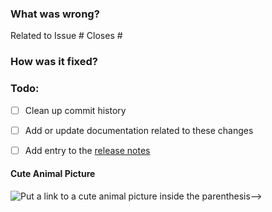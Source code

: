 ### What was wrong?

Related to Issue #
Closes #

### How was it fixed?

### Todo:

- [ ] Clean up commit history

- [ ] Add or update documentation related to these changes

- [ ] Add entry to the [release notes](https://github.com/ethereum/eth-keyfile/blob/main/newsfragments/README.md)

#### Cute Animal Picture

![Put a link to a cute animal picture inside the parenthesis-->](<>)

